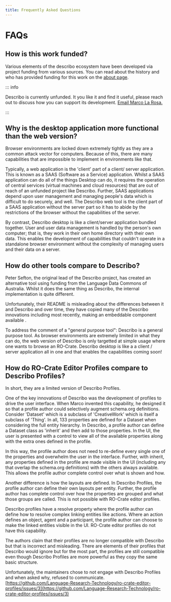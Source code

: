 ```yaml
---
title: Frequently Asked Questions
---
```


# FAQs

## How is this work funded?

Various elements of the describo ecosystem have been developed via project funding from various
sources. You can read about the history and who has provided funding for this work on the
[about page](/about).

::: info

Describo is currently unfunded. It you like it and find it useful, please reach out to discuss how
you can support its development. <a href="mailto:m@lr.id.au" target="_blank">Email Marco La
Rosa.</a>

:::

## Why is the desktop application more functional than the web version?

Browser environments are locked down extremely tightly as they are a common attack vector for
computers. Because of this, there are many capabilities that are impossible to implement in
environments like that.

Typically, a web application is the 'client' part of a client/ server application. This is known as
a SAAS (Software as a Service) application. Whilst a SAAS application can do all of the things
Desktop can do, it requires the operation of central services (virtual machines and cloud resources)
that are out of reach of an unfunded project like Describo. Further, SAAS applications depend upon
user management and managing people's data which is difficult to do securely, and well. The Describo
web tool is the client part of a SAAS application without the server part so it has to abide by the
restrictions of the browser without the capabilities of the server.

By contrast, Describo desktop is like a client/server application bundled together. User and user
data management is handled by the person's own computer; that is, they work in their own home
directory with their own data. This enables the development of capabilities that couldn't operate in
a standalone browser environment without the complexity of managing users and their data on a
server.

## How do other tools compare to Describo?

Peter Sefton, the original lead of the Describo project, has created an alternative tool using
funding from the Language Data Commons of Australia. Whilst it does the same thing as Describo, the
internal implementation is quite different.

Unfortunately, their README is misleading about the differences between it and Describo and over
time, they have copied many of the Describo innovations including most recently, making an
embeddable component available .

To address the comment of a "general purpose tool": Describo is a general purpose tool. As browser
environments are extremely limited in what they can do, the web version of Describo is only
targetted at simple usage where one wants to browse an RO-Crate. Describo desktop is like a a client
/ server application all in one and that enables the capabilities coming soon!

## How do RO-Crate Editor Profiles compare to Describo Profiles?

In short, they are a limited version of Describo Profiles.

One of the key innovations of Describo was the development of profiles to drive the user interface.
When Marco invented this capability, he designed it so that a profile author could selectively
augment schema.org definitions. Consider 'Dataset' which is a subclass of 'CreativeWork' which is
itself a subclass of 'Thing'. In all, 133 properties are defined for a Dataset when considering the
full entity hierarchy. In Describo, a profile author can define a Dataset class as 'inherit' and
then add to those properties. In the UI, the user is presented with a control to view all of the
available properties along with the extra ones defined in the profile.

In this way, the profile author does not need to re-define every single one of the properties and
overwhelm the user in the interface. Further, with inherit, any properties defined in the profile
are made visible in the UI (including any that overlap the schema.org definitions) with the others
always available. This allows the profile author complete control over what is shown and how.

Another difference is how the layouts are defined. In Describo Profiles, the profile author can
define their own layouts per entity. Further, the profile author has complete control over how the
properties are grouped and what those groups are called. This is not possible with RO-Crate editor
profiles.

Describo profiles have a resolve property where the profile author can define how to resolve complex
linking entities like actions. Where an action defines an object, agent and a participant, the
profile author can choose to make the linked entities visible in the UI. RO-Crate editor profiles do
not have this capability.

The authors claim that their profiles are no longer compatible with Describo but that is incorrect
and misleading. There are elements of their profiles that Describo would ignore but for the most
part, the profiles are still compatible even though Describo Profiles are more powerful as they copy
the same basic structure.

Unfortunately, the maintainers chose to not engage with Describo Profiles and when asked why,
refused to communicate.
[https://github.com/Language-Research-Technology/ro-crate-editor-profiles/issues/3](https://github.com/Language-Research-Technology/ro-crate-editor-profiles/issues/3)
